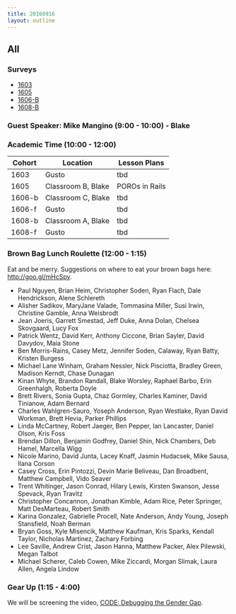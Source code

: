 ```yaml
---
title: 20160916
layout: outline
---
```


## All

### Surveys

* [1603]()
* [1605]()
* [1606-B]()
* [1608-B]()

### Guest Speaker: Mike Mangino (9:00 - 10:00) - Blake

### Academic Time (10:00 - 12:00)
| Cohort | Location | Lesson Plans |
| ------ | -------- | ------------ |
| 1603   | Gusto | tbd |
| 1605   | Classroom B, Blake | POROs in Rails |
| 1606-b | Classroom C, Blake | tbd |
| 1606-f | Gusto | tbd |
| 1608-b | Classroom A, Blake | tbd |
| 1608-f | Gusto | tbd |

### Brown Bag Lunch Roulette (12:00 - 1:15)
Eat and be merry. Suggestions on where to eat your brown bags here: http://goo.gl/mHcSpv.

* Paul Nguyen, Brian Heim, Christopher Soden, Ryan Flach, Dale Hendrickson, Alene Schlereth
* Alisher Sadikov, MaryJane Valade, Tommasina Miller, Susi Irwin, Christine Gamble, Anna Weisbrodt
* Jean Joeris, Garrett Smestad, Jeff Duke, Anna Dolan, Chelsea Skovgaard, Lucy Fox
* Patrick Wentz, David Kerr, Anthony Ciccone, Brian Sayler, David Davydov, Maia Stone
* Ben Morris-Rains, Casey Metz, Jennifer Soden, Calaway, Ryan Batty, Kristen Burgess
* Michael Lane Winham, Graham Nessler, Nick Pisciotta, Bradley Green, Madison Kerndt, Chase Dunagan
* Kinan Whyte, Brandon Randall, Blake Worsley, Raphael Barbo, Erin Greenhalgh, Roberta Doyle
* Brett Rivers, Sonia Gupta, Chaz Gormley, Charles Kaminer, David Tinianow, Adam Bernard
* Charles Wahlgren-Sauro, Yoseph Anderson, Ryan Westlake, Ryan David Workman, Brett Hevia, Parker Phillips
* Linda McCartney, Robert Jaeger, Ben Pepper, Ian Lancaster, Daniel Olson, Kris Foss
* Brendan Dillon, Benjamin Godfrey, Daniel Shin, Nick Chambers, Deb Hamel, Marcella Wigg
* Nicole Marino, David Junta, Lacey Knaff, Jasmin Hudacsek, Mike Sausa, Ilana Corson
* Casey Cross, Erin Pintozzi, Devin Marie Beliveau, Dan Broadbent, Matthew Campbell, Vido Seaver
* Trent Whitinger, Jason Conrad, Hilary Lewis, Kirsten Swanson, Jesse Spevack, Ryan Travitz
* Christopher Concannon, Jonathan Kimble, Adam Rice, Peter Springer, Matt DesMarteau, Robert Smith
* Karina Gonzalez, Gabrielle Procell, Nate Anderson, Andy Young, Joseph Stansfield, Noah Berman
* Bryan Goss, Kyle Misencik, Matthew Kaufman, Kris Sparks, Kendall Taylor, Nicholas Martinez, Zachary Forbing
* Lee Saville, Andrew Crist, Jason Hanna, Matthew Packer, Alex Pilewski, Megan Talbot
* Michael Scherer, Caleb Cowen, Mike Ziccardi, Morgan Slimak, Laura Allen, Angela Lindow

### Gear Up (1:15 - 4:00)
We will be screening the video, [CODE: Debugging the Gender Gap](https://vimeo.com/123004482).
